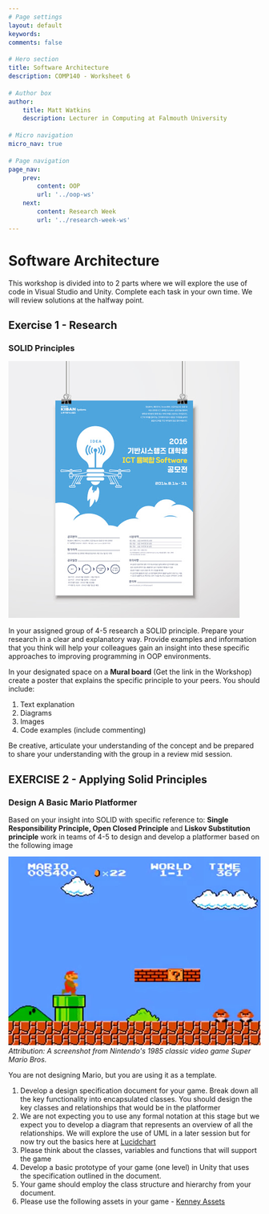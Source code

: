 ```yaml
---
# Page settings
layout: default
keywords:
comments: false

# Hero section
title: Software Architecture
description: COMP140 - Worksheet 6

# Author box
author:
    title: Matt Watkins
    description: Lecturer in Computing at Falmouth University

# Micro navigation
micro_nav: true

# Page navigation
page_nav:
    prev:
        content: OOP
        url: '../oop-ws'
    next:
        content: Research Week
        url: '../research-week-ws'
---
```


# Software Architecture

This workshop is divided into to 2 parts where we will explore the use of code in Visual Studio and Unity. Complete each task in your own time. We will review solutions at the halfway point.

## Exercise 1 - Research
### SOLID Principles

![Poster Example](images/poster.png)


In your assigned group of 4-5 research a SOLID principle. Prepare your research in a clear and explanatory way. Provide examples and information that you think will help your colleagues gain an insight into these specific approaches to improving programming in OOP environments.

In your designated space on a **Mural board** (Get the link in the Workshop) create a poster that explains the specific principle to your peers. You should include: 

 1. Text explanation
 2. Diagrams
 3. Images
 4. Code examples (include commenting)

 Be creative, articulate your understanding of the concept and be prepared to share your understanding with the group in a review mid session.


## EXERCISE 2 - Applying Solid Principles
### Design A Basic Mario Platformer

Based on your insight into SOLID with specific reference to: **Single Responsibility Principle, Open Closed Principle** and **Liskov Substitution principle** work in teams of 4-5 to design and develop a platformer based on the following image

![Mario Screenshot](images/mario.jpg)
*Attribution: A screenshot from Nintendo's 1985 classic video game Super Mario Bros.*

You are not designing Mario, but you are using it as a template.
 
1. Develop a design specification document for your game. Break down all the key functionality into encapsulated classes. You should design the key classes and relationships that would be in the platformer
2. We are not expecting you to use any formal notation at this stage but we expect you to  develop a diagram that represents an overview of all the relationships. We will explore the use of UML in a later session but for now try out the basics here at [Lucidchart](https://www.lucidchart.com/pages/landing/uml-diagram-software?utm_source=google&utm_medium=cpc&utm_campaign=_en_tier1_desktop_search_nb_bmm_&km_CPC_CampaignId=2083917481&km_CPC_AdGroupID=76741944236&km_CPC_Keyword=+uml&km_CPC_MatchType=b&km_CPC_ExtensionID=&km_CPC_Network=g&km_CPC_AdPosition=&km_CPC_Creative=442382659825&km_CPC_TargetID=aud-837074142685:kwd-305198913839&km_CPC_Country=9045282&km_CPC_Device=c&km_CPC_placement=&km_CPC_target=&mkwid=sSoDWCDED_pcrid_442382659825_pkw_+uml_pmt_b_pdv_c_slid__pgrid_76741944236_ptaid_aud-837074142685:kwd-305198913839_&gclid=Cj0KCQiAvP6ABhCjARIsAH37rbT2UVD-nQlLtSu2B7g6-dp2-eFK4rESbf5GRYqzqHPcDZirgpHV-1waAj5YEALw_wcB)
3. Please think about the classes, variables and functions that will support the game  
4. Develop a basic prototype of your game (one level) in Unity that uses the specification outlined in the document. 
5. Your game should employ the class structure and hierarchy from your document.
6. Please use the following assets in your game - [Kenney Assets](https://kenney.nl/assets?s=platformer)






<!--stackedit_data:
eyJoaXN0b3J5IjpbLTkwMzM2NzcyNCwtMTY2OTU0MTM3OCwxMD
IzMzU4ODk3LDk1Mjk4OTY3OF19
-->